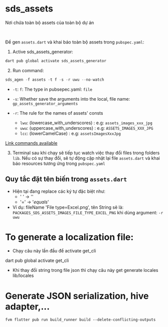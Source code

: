 # sds_assets

Nơi chứa toàn bộ assets của toàn bộ dự án

&nbsp;
&nbsp;


Để gen `assets.dart` và khai báo toàn bộ assets trong `pubspec.yaml`:

1. Active sds_assets_generator:

```dart
dart pub global activate sds_assets_generator
```

2. Run command:

```dart
sds_agen -f assets -t f -s -r uwu --no-watch
```

- `-t`: `f`: The type in pubsepec.yaml: `file`
- `-s`: Whether save the arguments into the local, file name: `gp_assets_generator_arguments`
- `-r`: The rule for the names of assets' consts

  - `lwu`: (lowercase_with_underscores) : e.g: `assets_images_xxx_jpg`
  - `uwu`: (uppercase_with_underscores) : e.g: `ASSETS_IMAGES_XXX_JPG`
  - `lcc`: (lowerCamelCase)             : e.g: `assetsImagesXxxJpg`

[Link commands available](https://github.com/toannmdev/gp_assets_generator#all-commands)

3. Terminal sau khi chạy sẽ tiếp tục watch việc thay đổi files trong folders `lib`. Nếu có sự thay đổi, sẽ tự động cập nhật lại file `assets.dart` và khai báo resources tương ứng trong `pubspec.yaml`

## Quy tắc đặt tên biến trong `assets.dart`

- Hiện tại đang replace các ký tự đặc biệt như:
  - ' ' -> ''
  - '=' -> '_equals_'
- Ví dụ: fileName 'File type=Excel.png', tên String sẽ là: `PACKAGES_SDS_ASSETS_IMAGES_FILE_TYPE_EXCEL_PNG` khi dùng argument: `-r uwu`

# To generate a localization file:

- Chạy câu này lần đầu để activate get_cli

dart pub global activate get_cli

- Khi thay đổi string trong file json thì chạy câu này
  get generate locales lib/locales


# Generate JSON serialization, hive adapter,...

`fvm flutter pub run build_runner build --delete-conflicting-outputs`
